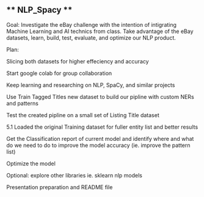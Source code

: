 ## ** NLP_Spacy **

Goal: Investigate the eBay challenge with the intention of intigrating Machine Learning and AI technics from class. Take advantage of the eBay datasets, learn, build, test, evaluate, and optimize our NLP product.

Plan:

Slicing both datasets for higher effeciency and accuracy

Start google colab for group collaboration

Keep learning and researching on NLP, SpaCy, and similar projects

Use Train Tagged Titles new dataset to build our pipline with custom NERs and patterns

Test the created pipline on a small set of Listing Title dataset

5.1 Loaded the original Training dataset for fuller entity list and better results

Get the Classification report of current model and identify where and what do we need to do to improve the model accuracy (ie. improve the pattern list)

Optimize the model

Optional: explore other libraries ie. sklearn nlp models

Presentation preparation and README file
